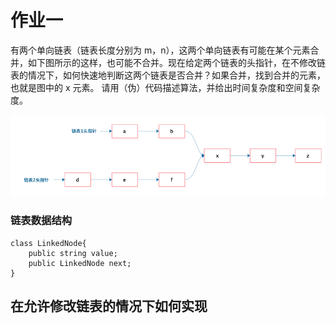 # 作业一
有两个单向链表（链表长度分别为 m，n），这两个单向链表有可能在某个元素合并，如下图所示的这样，也可能不合并。现在给定两个链表的头指针，在不修改链表的情况下，如何快速地判断这两个链表是否合并？如果合并，找到合并的元素，也就是图中的 x 元素。
请用（伪）代码描述算法，并给出时间复杂度和空间复杂度。

![作业一](diagrams/作业一.png)

### 链表数据结构

```
class LinkedNode{
	public string value;
	public LinkedNode next;
}
```

## 在允许修改链表的情况下如何实现

```java

```